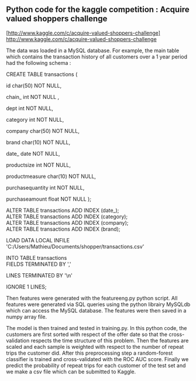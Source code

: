 Python code for the kaggle competition : Acquire valued shoppers challenge
--------------------------------------------------------------------------

[http://www.kaggle.com/c/acquire-valued-shoppers-challenge] http://www.kaggle.com/c/acquire-valued-shoppers-challenge


The data was loaded in a MySQL database.  For example, the main table which contains the transaction history of all customers over a 1 year period had the following schema :

CREATE TABLE transactions
(

id char(50)  NOT NULL,
  
chain_ int  NOT NULL ,
 
dept int NOT NULL,
   
category int NOT NULL,
  
company char(50) NOT NULL,
   
brand char(10) NOT NULL,
   
date_ date NOT NULL,
   
productsize int NOT NULL,  
 
productmeasure char(10) NOT NULL,  
 
purchasequantity int NOT NULL,
   
purchaseamount float NOT NULL
);

  

ALTER TABLE transactions ADD INDEX (date_);  
ALTER TABLE transactions ADD INDEX (category);  
ALTER TABLE transactions ADD INDEX (company);  
ALTER TABLE transactions ADD INDEX (brand);  

LOAD DATA LOCAL INFILE 'C:/Users/Mathieu/Documents/shopper/transactions.csv'   

INTO TABLE transactions      
FIELDS TERMINATED BY ','   

LINES TERMINATED BY '\n'   

IGNORE 1 LINES;  

Then features were generated with the featureeng.py python script.  All features were generated via SQL queries using the python librairy MySQLdb which can access the MySQL database.  The features were then saved in a numpy array file.

The model is then trained and tested in training.py.  In this python code, the customers are first sorted with respect of the offer date so that the cross-validation respects the time structure of this problem.  Then the features are scaled and each sample is weighted with respect to the number of repeat trips the customer did.  After this preprocessing step a random-forest classifier is trained and cross-validated with the ROC AUC score.  Finally we predict the probability of repeat trips for each customer of the test set and we make a csv file which can be submitted to Kaggle.  